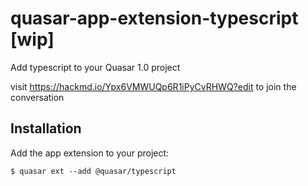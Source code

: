 # quasar-app-extension-typescript [wip]
Add typescript to your Quasar 1.0 project

visit https://hackmd.io/Ypx6VMWUQp6R1iPyCvRHWQ?edit to join the conversation

## Installation
Add the app extension to your project:

```shell
$ quasar ext --add @quasar/typescript
```

